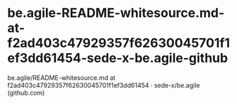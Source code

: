 # be.agile-README-whitesource.md-at-f2ad403c47929357f62630045701f1ef3dd61454-sede-x-be.agile-github
be.agile/README-whitesource.md at f2ad403c47929357f62630045701f1ef3dd61454 · sede-x/be.agile (github.com)

